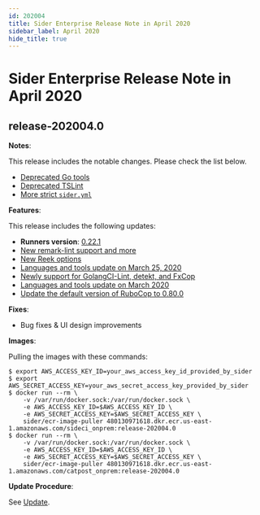 ```yaml
---
id: 202004
title: Sider Enterprise Release Note in April 2020
sidebar_label: April 2020
hide_title: true
---
```


# Sider Enterprise Release Note in April 2020

## release-202004.0

**Notes**:

This release includes the notable changes. Please check the list below.

- [Deprecated Go tools](../../news/2020.md#deprecated-go-tools)
- [Deprecated TSLint](../../news/2020.md#deprecated-tslint)
- [More strict `sider.yml`](../../news/2020.md#more-strict-sideryml)

**Features**:

This release includes the following updates:

- **Runners version**: [0.22.1](https://github.com/sider/runners/releases/tag/0.22.1)
- [New remark-lint support and more](../../news/2020.md#new-remark-lint-support-and-more)
- [New Reek options](../../news/2020.md#new-reek-options)
- [Languages and tools update on March 25, 2020](../../news/2020.md#languages-and-tools-update-on-march-25-2020)
- [Newly support for GolangCI-Lint, detekt, and FxCop](../../news/2020.md#newly-support-for-golangci-lint-detekt-and-fxcop)
- [Languages and tools update on March 2020](../../news/2020.md#languages-and-tools-update-on-march-2020)
- [Update the default version of RuboCop to 0.80.0](../../news/2020.md#update-the-default-version-of-rubocop-to-0800)

**Fixes**:

- Bug fixes & UI design improvements

**Images**:

Pulling the images with these commands:

```console
$ export AWS_ACCESS_KEY_ID=your_aws_access_key_id_provided_by_sider
$ export AWS_SECRET_ACCESS_KEY=your_aws_secret_access_key_provided_by_sider
$ docker run --rm \
    -v /var/run/docker.sock:/var/run/docker.sock \
    -e AWS_ACCESS_KEY_ID=$AWS_ACCESS_KEY_ID \
    -e AWS_SECRET_ACCESS_KEY=$AWS_SECRET_ACCESS_KEY \
    sider/ecr-image-puller 480130971618.dkr.ecr.us-east-1.amazonaws.com/sideci_onprem:release-202004.0
$ docker run --rm \
    -v /var/run/docker.sock:/var/run/docker.sock \
    -e AWS_ACCESS_KEY_ID=$AWS_ACCESS_KEY_ID \
    -e AWS_SECRET_ACCESS_KEY=$AWS_SECRET_ACCESS_KEY \
    sider/ecr-image-puller 480130971618.dkr.ecr.us-east-1.amazonaws.com/catpost_onprem:release-202004.0
```

**Update Procedure**:

See [Update](../updating.md).
